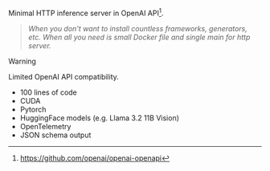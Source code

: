 Minimal HTTP inference server in OpenAI API[^1].

> _When you don't want to install countless frameworks, generators, etc. When all you need is small Docker file and single main for http server._

> [!WARNING]  
> Limited OpenAI API compatibility.

- 100 lines of code
- CUDA
- Pytorch
- HuggingFace models (e.g. Llama 3.2 11B Vision)
- OpenTelemetry
- JSON schema output

[^1]: https://github.com/openai/openai-openapi
